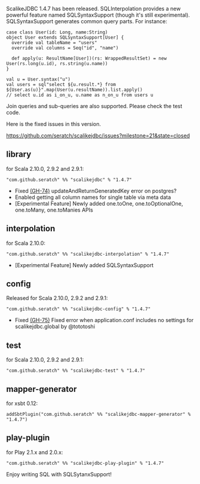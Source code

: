 ScalikeJDBC 1.4.7 has been released. SQLInterpolation provides a new powerful feature named SQLSyntaxSupport (though it's still experimental). SQLSyntaxSupport generates common query parts. For instance:

    case class User(id: Long, name:String)
    object User extends SQLSyntaxSupport[User] {
      override val tableName = "users"
      override val columns = Seq("id", "name")
      
      def apply(u: ResultName[User])(rs: WrappedResultSet) = new User(rs.long(u.id), rs.string(u.name))
    }
    
    val u = User.syntax("u")
    val users = sql"select ${u.result.*} from ${User.as(u)}".map(User(u.resultName)).list.apply()
    // select u.id as i_on_u, u.name as n_on_u from users u

Join queries and sub-queries are also supported. Please check the test code.

Here is the fixed issues in this version.

https://github.com/seratch/scalikejdbc/issues?milestone=21&state=closed


## library

for Scala 2.10.0, 2.9.2 and 2.9.1:

    "com.github.seratch" %% "scalikejdbc" % "1.4.7"

* Fixed [(GH-74)](https://github.com/seratch/scalikejdbc/issues/74) updateAndReturnGeneratedKey error on postgres?
* Enabled getting all column names for single table via meta data
* [Experimental Feature] Newly added one.toOne, one.toOptionalOne, one.toMany, one.toManies APIs


## interpolation

for Scala 2.10.0:

    "com.github.seratch" %% "scalikejdbc-interpolation" % "1.4.7"

* [Experimental Feature] Newly added SQLSyntaxSupport


## config

Released for Scala 2.10.0, 2.9.2 and 2.9.1:

    "com.github.seratch" %% "scalikejdbc-config" % "1.4.7"

* Fixed [(GH-75)](https://github.com/seratch/scalikejdbc/issues/75) Fixed error when application.conf includes no settings for scalikejdbc.global by @tototoshi


## test

for Scala 2.10.0, 2.9.2 and 2.9.1:

    "com.github.seratch" %% "scalikejdbc-test" % "1.4.7"

## mapper-generator

for xsbt 0.12:

    addSbtPlugin("com.github.seratch" %% "scalikejdbc-mapper-generator" % "1.4.7")

## play-plugin

for Play 2.1.x and 2.0.x:

    "com.github.seratch" %% "scalikejdbc-play-plugin" % "1.4.7"


Enjoy writing SQL with SQLSytanxSupport!

